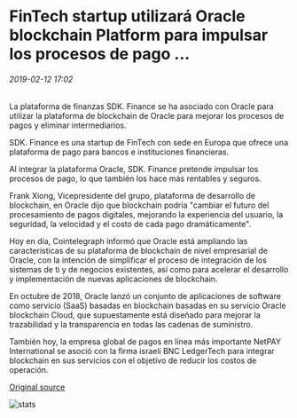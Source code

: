 # FinTech startup utilizará Oracle blockchain Platform para impulsar los procesos de pago ...

###### 2019-02-12 17:02

La plataforma de finanzas SDK. Finance se ha asociado con Oracle para utilizar la plataforma de blockchain de Oracle para mejorar los procesos de pagos y eliminar intermediarios.

SDK. Finance es una startup de FinTech con sede en Europa que ofrece una plataforma de pago para bancos e instituciones financieras.

Al integrar la plataforma Oracle, SDK. Finance pretende impulsar los procesos de pago, lo que también los hace más rentables y seguros.

Frank Xiong, Vicepresidente del grupo, plataforma de desarrollo de blockchain, en Oracle dijo que blockchain podría "cambiar el futuro del procesamiento de pagos digitales, mejorando la experiencia del usuario, la seguridad, la velocidad y el costo de cada pago dramáticamente".

Hoy en día, Cointelegraph informó que Oracle está ampliando las características de su plataforma de blockchain de nivel empresarial de Oracle, con la intención de simplificar el proceso de integración de los sistemas de ti y de negocios existentes, así como para acelerar el desarrollo y implementación de nuevas aplicaciones de blockchain.

En octubre de 2018, Oracle lanzó un conjunto de aplicaciones de software como servicio (SaaS) basadas en blockchain basadas en su servicio Oracle blockchain Cloud, que supuestamente está diseñado para mejorar la trazabilidad y la transparencia en todas las cadenas de suministro.

También hoy, la empresa global de pagos en línea más importante NetPAY International se asoció con la firma israelí BNC LedgerTech para integrar blockchain en sus servicios con el objetivo de reducir los costos de operación.

[Original source](https://cointelegraph.com/news/fintech-startup-to-use-oracle-blockchain-platform-to-boost-payment-processes)

![stats](https://c.statcounter.com/11760860/0/a89fa40b/1/ "stats")